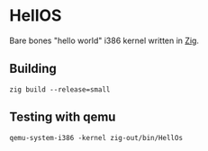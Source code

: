 # HellOS

Bare bones "hello world" i386 kernel written in [Zig](https://ziglang.org/).

## Building

```
zig build --release=small
```

## Testing with qemu

```
qemu-system-i386 -kernel zig-out/bin/HellOs
```
